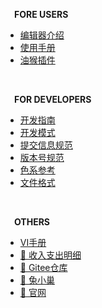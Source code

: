 **&emsp;FORE USERS**

* [编辑器介绍](/)
* [使用手册](guide/1-使用手册.md)
* [油猴插件](guide/2-油猴插件.md)

<br>

**&emsp;FOR DEVELOPERS**

* [开发指南](dev/1-开发指南.md)
* [开发模式](dev/2-开发模式.md)
* [提交信息规范](dev/3-提交信息规范.md)
* [版本号规范](dev/4-版本号规范.md)
* [色系参考](dev/5-色系参考.md)
* [文件格式](dev/6-文件格式.md)

<br>

**&emsp;OTHERS**

* [VI手册](appendix/1-VI手册.md)
* [🔗 收入支出明细](https://coco-central.feishu.cn/docx/UzYgdhxEFowo4cxJs9icR71MnLt)
* [🔗 Gitee仓库](https://gitee.com/coco-central/waddle)
* [🔗 兔小巢](https://support.qq.com/product/420668)
* [🔗 官网](https://coco-central.cn/)